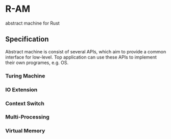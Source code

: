 # R-AM

abstract machine for Rust

## Specification

Abstract machine is consist of several APIs, which aim to provide a common interface for low-level.
Top application can use these APIs to implement their own programes, e.g. OS.

### Turing Machine

### IO Extension

### Context Switch

### Multi-Processing

### Virtual Memory


